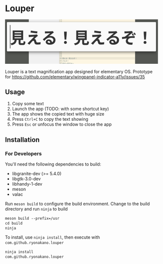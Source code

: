 # Louper

![](data/Screenshot.png)

Louper is a text magnification app designed for elementary OS. Prototype for https://github.com/elementary/wingpanel-indicator-a11y/issues/35

## Usage
1. Copy some text
2. Launch the app (TODO: with some shortcut key)
3. The app shows the copied text with huge size
4. Press `Ctrl+C` to copy the text showing
5. Press `Esc` or unfocus the window to close the app

## Installation

### For Developers

You'll need the following dependencies to build:

* libgranite-dev (>= 5.4.0)
* libgtk-3.0-dev
* libhandy-1-dev
* meson
* valac

Run `meson build` to configure the build environment. Change to the build directory and run `ninja` to build

    meson build --prefix=/usr
    cd build
    ninja

To install, use `ninja install`, then execute with `com.github.ryonakano.louper`

    ninja install
    com.github.ryonakano.louper
